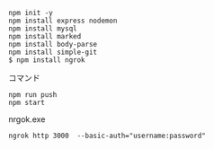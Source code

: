 ```
npm init -y
npm install express nodemon
npm install mysql
npm install marked
npm install body-parse
npm install simple-git
$ npm install ngrok
```

コマンド
```
npm run push
npm start
```

nrgok.exe
```
ngrok http 3000  --basic-auth="username:password"
```